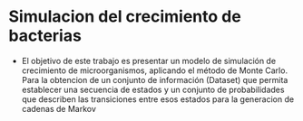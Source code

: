 # Simulacion del crecimiento de bacterias
 - El objetivo de este trabajo es presentar un modelo de simulación de crecimiento de microorganismos, aplicando el método de Monte Carlo. 
 Para la obtencion de un conjunto de información (Dataset) que permita establecer una secuencia de estados y un conjunto de probabilidades 
 que describen las transiciones entre esos estados para la generacion de cadenas de Markov
